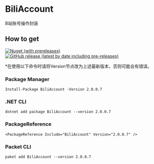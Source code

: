 # BiliAccount
B站账号操作封装

## How to get

[![Nuget (with prereleases)](https://img.shields.io/nuget/vpre/BiliAccount?color=%23004080&logo=nuget)](https://www.nuget.org/packages/BiliAccount/)
[![GitHub release (latest by date including pre-releases)](https://img.shields.io/github/v/release/LeoChen98/BiliAccount?include_prereleases&logo=github)](https://github.com/LeoChen98/BiliAccount/releases/latest)

*在使用以下命令时请将Version节点改为上述最新版本，否则可能会有错误。

### Package Manager
`Install-Package BiliAccount -Version 2.0.0.7`

### .NET CLI
`dotnet add package BiliAccount --version 2.0.0.7`

### PackageReference
`<PackageReference Include="BiliAccount" Version="2.0.0.7" />`

### Packet CLI
`paket add BiliAccount --version 2.0.0.7`

